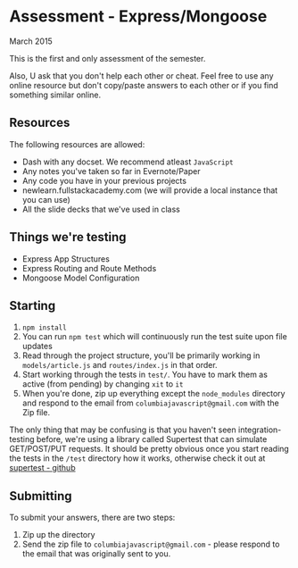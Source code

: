 # Assessment - Express/Mongoose

March 2015

This is the first and only assessment of the semester.

Also, U ask that you don't help each other or cheat.  Feel free to use any online resource but don't copy/paste answers to each other or if you find something similar online.

## Resources

The following resources are allowed:

* Dash with any docset.  We recommend atleast `JavaScript`
* Any notes you've taken so far in Evernote/Paper
* Any code you have in your previous projects
* newlearn.fullstackacademy.com (we will provide a local instance that you can use)
* All the slide decks that we've used in class

## Things we're testing

* Express App Structures 
* Express Routing and Route Methods
* Mongoose Model Configuration

## Starting

1. `npm install`
2. You can run `npm test` which will continuously run the test suite upon file updates
3. Read through the project structure, you'll be primarily working in `models/article.js` and  `routes/index.js` in that order. 
4. Start working through the tests in `test/`.  You have to mark them as active (from pending) by changing `xit` to `it`
5.  When you're done, zip up everything except the `node_modules` directory and respond to the email from `columbiajavascript@gmail.com` with the Zip file.

The only thing that may be confusing is that you haven't seen integration-testing before, we're using a library called Supertest that can simulate GET/POST/PUT requests.  It should be pretty obvious once you start reading the tests in the `/test` directory how it works, otherwise check it out at [supertest - github](https://github.com/visionmedia/supertest)

## Submitting

To submit your answers, there are two steps:

1.  Zip up the directory 
2. Send the zip file to `columbiajavascript@gmail.com` - please respond to the email that was originally sent to you.